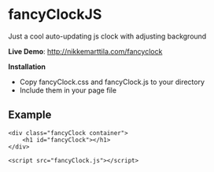 # fancyClockJS
Just a cool auto-updating js clock with adjusting background

<b>Live Demo</b>:
http://nikkemarttila.com/fancyclock

<b> Installation </b> <br>

- Copy fancyClock.css and fancyClock.js to your directory <br>
- Include them in your page file <br>

<h2> Example </h2>
<html>
    <head>
    <link rel="stylesheet" type="text/css" href="styles.css">
    </head>
<body>

    <div class="fancyClock container">
        <h1 id="fancyClock"></h1>
    </div>
        
    <script src="fancyClock.js"></script>
</body>
</html>
